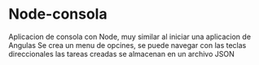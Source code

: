 # Node-consola
Aplicacion de consola con Node, muy similar al iniciar una aplicacion de Angulas
Se crea un menu de opcines, se puede navegar con las teclas direccionales
las tareas creadas se almacenan en un archivo JSON
